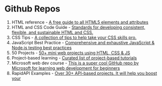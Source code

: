 # Github Repos

1.  HTML reference - [A free guide to all HTML5 elements and attributes](https://github.com/jgthms/html-reference)
2. HTML and CSS Code Guide - [Standards for developing consistent, flexible, and sustainable HTML and CSS.](https://github.com/mdo/code-guide)
3. CSS Tips - [A collection of tips to help take your CSS skills pro.](https://github.com/AllThingsSmitty/css-protips)
4. JavaScript Best Practice - [Comprehensive and exhaustive JavaScript & Node.js testing best practices](https://github.com/goldbergyoni/javascript-testing-best-practices)
5. 50 Projects - [50+ mini web projects using HTML, CSS & JS](https://github.com/bradtraversy/50projects50days)
6. Project-based learning - [Curated list of project-based tutorials](https://github.com/practical-tutorials/project-based-learning)
7. Microsoft web dev course - [This is a super cool GitHub repo by Microsoft for learning web development for beginners](https://github.com/microsoft/Web-Dev-For-Beginners)
8. RapidAPI Examples - [Over 30+ API-based projects. It will help you boost your](https://github.com/RapidAPI/DevRel-Examples-External)

